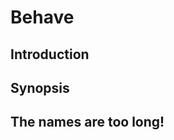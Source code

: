 Behave
======

Introduction
------------


Synopsis
--------


The names are too long!
-----------------------

